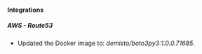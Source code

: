 #### Integrations
##### AWS - Route53
- Updated the Docker image to: *demisto/boto3py3:1.0.0.71685*.
